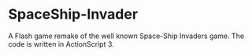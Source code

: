 # SpaceShip-Invader
A Flash game remake  of the well known Space-Ship Invaders game. The code is written in ActionScript 3.
